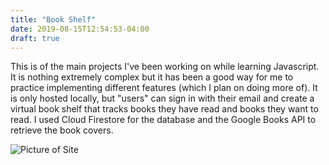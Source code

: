 ```yaml
---
title: "Book Shelf"
date: 2019-08-15T12:54:53-04:00
draft: true
---
```


This is of the main projects I've been working on while learning Javascript. It is nothing extremely complex but it has been a good way for me to practice implementing different features (which I plan on doing more of). It is only hosted locally, but "users" can sign in with their email and create a virtual book shelf that tracks books they have read and books they want to read. I used Cloud Firestore for the database and the Google Books API to retrieve the book covers. 

![Picture of Site](/Users/justinlong/Documents/my-website/Personal_Site/resources/_gen/images/book-shelf.png)